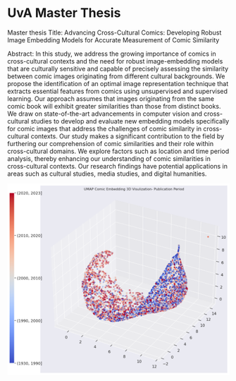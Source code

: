 # UvA Master Thesis

Master thesis Title: Advancing Cross-Cultural Comics: Developing Robust Image Embedding Models for Accurate Measurement of Comic Similarity

Abstract:
In this study, we address the growing importance of comics in cross-cultural contexts and the need for robust image-embedding models that are culturally sensitive and capable of precisely assessing the similarity between comic images originating from different cultural backgrounds. We propose the identification of an optimal image representation technique that extracts essential features from comics using unsupervised and supervised learning. Our approach assumes that images originating from the same comic book will exhibit greater similarities than those from distinct books. We draw on state-of-the-art advancements in computer vision and cross-cultural studies to develop and evaluate new embedding models specifically for comic images that address the challenges of comic similarity in cross-cultural contexts. Our study makes a significant contribution to the field by furthering our comprehension of comic similarities and their role within cross-cultural domains. We explore factors such as location and time period analysis, thereby enhancing our understanding of comic similarities in cross-cultural contexts. Our research findings have potential applications in areas such as cultural studies, media studies, and digital humanities.

![alt text](sample-cover.jpeg)


